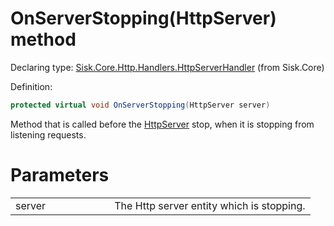 <!--

Copyrights 2023 Sisk Framework - CypherPotato
Published under MIT license

!!! DO NOT EDIT THIS FILE !!!
This file was generated by a tool in the Sisk package. To edit the information in this documentation,
edit the XML documentation present in the Sisk source code.

-->


# OnServerStopping(HttpServer) method

Declaring type: [Sisk.Core.Http.Handlers.HttpServerHandler](/spec/Sisk.Core.Http.Handlers.HttpServerHandler.md) (from Sisk.Core)


Definition:

```cs
protected virtual void OnServerStopping(HttpServer server)
```

Method that is called before the <a href="/spec/Sisk.Core.Http.HttpServer.md">HttpServer</a> stop, when it is stopping from listening requests.


# Parameters

<table>
    <tbody>
<tr>
    <td width="33%">server</td>
    <td>The Http server entity which is stopping.</td>
</tr>
    </tbody>
</table>
